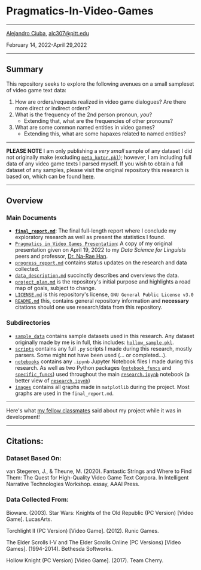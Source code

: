 # Pragmatics-In-Video-Games
***
[Alejandro Ciuba](https://alejandrociuba.github.io), alc307@pitt.edu

February 14, 2022-April 29,2022
***
## Summary
This repository seeks to explore the following avenues on a small sampleset of video game text data:
1. How are orders/requests realized in video game dialogues? Are there more direct or indirect orders?
2. What is the frequency of the 2nd person pronoun, _you_? 
    * Extending that, what are the frequencies of other pronouns?
3. What are some common named entities in video games?
    * Extending this, what are some hapaxes related to named entities?
***
**PLEASE NOTE** I am only publishing a _very small_ sample of any dataset I did not originally make (excluding [`meta_kotor.pkl`](https://github.com/Data-Science-for-Linguists-2022/Pragmatics-In-Video-Games/tree/main/sample_data/meta_kotor.pkl)); however, I am including full data of any video game texts I parsed myself. If you wish to obtain a full dataset of any samples, please visit the original repository this research is based on, which can be found [here](https://github.com/hmi-utwente/video-game-text-corpora).
***
## Overview
### Main Documents
* [**`final_report.md`**](https://github.com/Data-Science-for-Linguists-2022/Pragmatics-In-Video-Games/blob/main/final_report.md): The final full-length report where I conclude my exploratory research as well as present the statistics I found.
* [`Pragmatics in Video Games Presentation`](https://github.com/Data-Science-for-Linguists-2022/Pragmatics-In-Video-Games/blob/main/Pragmatics%20in%20Video%20Games%20-%20Repo%20Copy,%20Alejandro%20Ciuba.pdf): A copy of my original presentation given on April 19, 2022 to my _Data Science for Linguists_ peers and professor, [Dr. Na-Rae Han](https://sites.pitt.edu/~naraehan/).
* [`progress_report.md`](https://github.com/Data-Science-for-Linguists-2022/Pragmatics-In-Video-Games/blob/main/progress_report.md) contains status updates on the research and data collected.
* [`data_description.md`](https://github.com/Data-Science-for-Linguists-2022/Pragmatics-In-Video-Games/blob/main/data_description.md) succinctly describes and overviews the data. 
* [`project_plan.md`](https://github.com/Data-Science-for-Linguists-2022/Pragmatics-In-Video-Games/blob/main/project_plan.md) is the repository's initial purpose and highlights a road map of goals, subject to change.
* [`LICENSE.md`](https://github.com/Data-Science-for-Linguists-2022/Pragmatics-In-Video-Games/blob/main/LICENSE.md) is this repository's license, `GNU General Public License v3.0`
* [`README.md`](https://github.com/Data-Science-for-Linguists-2022/Pragmatics-In-Video-Games/blob/main/README.md) this, contains general repository information and **necessary** citations should one use research/data from this repository.

### Subdirectories
* [`sample_data`](https://github.com/Data-Science-for-Linguists-2022/Pragmatics-In-Video-Games/tree/main/sample_data) contains sample datasets used in this research. Any dataset originally made by me is in full, this includes: [`hollow_sample.pkl`](https://github.com/Data-Science-for-Linguists-2022/Pragmatics-In-Video-Games/blob/main/sample_data/hollow_sample.pkl).
* [`scripts`](https://github.com/Data-Science-for-Linguists-2022/Pragmatics-In-Video-Games/tree/main/scripts) contains any full `.py` scripts I made during this research, mostly parsers. Some might not have been used (... or completed...).
* [`notebooks`](https://github.com/Data-Science-for-Linguists-2022/Pragmatics-In-Video-Games/tree/main/notebooks) contains any `.ipynb` Jupyter Notebook files I made during this research. As well as two Python packages ([`notebook_funcs`](https://github.com/Data-Science-for-Linguists-2022/Pragmatics-In-Video-Games/tree/main/notebooks/notebook_funcs) and [`specific_funcs`](https://github.com/Data-Science-for-Linguists-2022/Pragmatics-In-Video-Games/tree/main/notebooks/specific_funcs)) used throughout the main [`research.ipynb`](https://nbviewer.org/github/Data-Science-for-Linguists-2022/Pragmatics-In-Video-Games/blob/main/notebooks/research.ipynb) notebook (a better view of [`research.ipynb`](https://nbviewer.jupyter.org/github.com/Data-Science-for-Linguists-2022/Pragmatics-In-Video-Games/blob/main/notebooks/research.ipynb))
* [`images`](https://github.com/Data-Science-for-Linguists-2022/Pragmatics-In-Video-Games/tree/main/images) contains all graphs made in `matplotlib` during the project. Most graphs are used in the `final_report.md`.
***
Here's what [my fellow classmates](https://github.com/Data-Science-for-Linguists-2022/Class-Lounge/blob/main/guestbooks/guestbook_alejandro.md) said about my project while it was in development!
***
## Citations:
### Dataset Based On:
van Stegeren, J., & Theune, M. (2020). Fantastic Strings and Where to Find Them: The Quest for High-Quality Video Game Text Corpora. In Intelligent Narrative Technologies Workshop. essay, AAAI Press.

### Data Collected From:
Bioware. (2003). Star Wars: Knights of the Old Republic (PC Version) [Video Game]. LucasArts.

Torchlight II (PC Version) [Video Game]. (2012). Runic Games.

The Elder Scrolls I-V and The Elder Scrolls Online (PC Versions) [Video Games]. (1994-2014). Bethesda Softworks.

Hollow Knight (PC Version) [Video Game]. (2017). Team Cherry.

